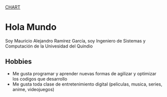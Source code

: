 [CHART](/chart.html)

# Hola Mundo
Soy Mauricio Alejandro Ramírez García, soy Ingeniero de Sistemas y Computación de la Univesidad del Quindio

## Hobbies

* Me gusta programar y aprender nuevas formas de agilizar y optimizar los codigos que desarrollo
* Me gusta toda clase de entretenimiento digital (peliculas, musica, series, anime, videojuegos)
